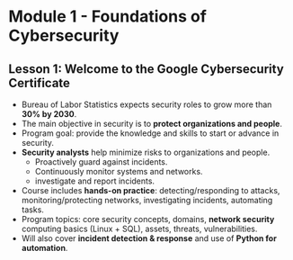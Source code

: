 # Module 1 - Foundations of Cybersecurity

## Lesson 1: Welcome to the Google Cybersecurity Certificate 
- Bureau of Labor Statistics expects security roles to grow more than **30% by 2030**.
- The main objective in security is to **protect organizations and people**.
- Program goal: provide the knowledge and skills to start or advance in security.
- **Security analysts** help minimize risks to organizations and people.
   - Proactively guard against incidents.
   - Continuously monitor systems and networks.
   - investigate and report incidents.
 - Course includes **hands-on practice**: detecting/responding to attacks, monitoring/protecting networks, investigating incidents, automating tasks.
 - Program topics: core security concepts, domains, **network security** computing basics (Linux + SQL), assets, threats, vulnerabilities. 
 - Will also cover **incident detection & response** and use of **Python for automation**.
